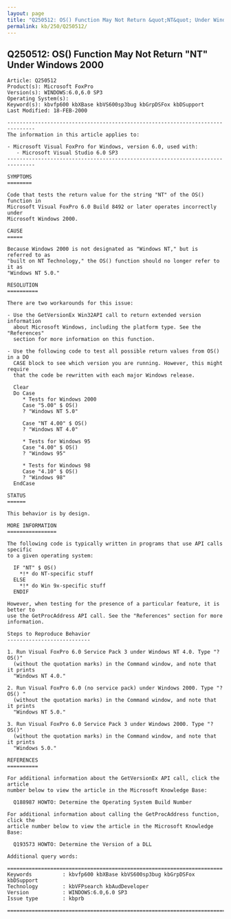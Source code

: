 ```yaml
---
layout: page
title: "Q250512: OS() Function May Not Return &quot;NT&quot; Under Windows 2000"
permalink: kb/250/Q250512/
---
```


## Q250512: OS() Function May Not Return &quot;NT&quot; Under Windows 2000

	Article: Q250512
	Product(s): Microsoft FoxPro
	Version(s): WINDOWS:6.0,6.0 SP3
	Operating System(s): 
	Keyword(s): kbvfp600 kbXBase kbVS600sp3bug kbGrpDSFox kbDSupport
	Last Modified: 18-FEB-2000
	
	-------------------------------------------------------------------------------
	The information in this article applies to:
	
	- Microsoft Visual FoxPro for Windows, version 6.0, used with:
	   - Microsoft Visual Studio 6.0 SP3 
	-------------------------------------------------------------------------------
	
	SYMPTOMS
	========
	
	Code that tests the return value for the string "NT" of the OS() function in
	Microsoft Visual FoxPro 6.0 Build 8492 or later operates incorrectly under
	Microsoft Windows 2000.
	
	CAUSE
	=====
	
	Because Windows 2000 is not designated as "Windows NT," but is referred to as
	"built on NT Technology," the OS() function should no longer refer to it as
	"Windows NT 5.0."
	
	RESOLUTION
	==========
	
	There are two workarounds for this issue:
	
	- Use the GetVersionEx Win32API call to return extended version information
	  about Microsoft Windows, including the platform type. See the "References"
	  section for more information on this function.
	
	- Use the following code to test all possible return values from OS() in a DO
	  CASE block to see which version you are running. However, this might require
	  that the code be rewritten with each major Windows release.
	
	  Clear
	  Do Case
	     * Tests for Windows 2000
	     Case "5.00" $ OS()
	     ? "Windows NT 5.0"
	
	     Case "NT 4.00" $ OS()
	     ? "Windows NT 4.0"
	
	     * Tests for Windows 95
	     Case "4.00" $ OS()
	     ? "Windows 95"
	     
	     * Tests for Windows 98   
	     Case "4.10" $ OS()
	     ? "Windows 98"
	  EndCase
	
	STATUS
	======
	
	This behavior is by design.
	
	MORE INFORMATION
	================
	
	The following code is typically written in programs that use API calls specific
	to a given operating system:
	
	  IF "NT" $ OS()
	    *!* do NT-specific stuff
	  ELSE
	    *!* do Win 9x-specific stuff
	  ENDIF
	
	However, when testing for the presence of a particular feature, it is better to
	use the GetProcAddress API call. See the "References" section for more
	information.
	
	Steps to Reproduce Behavior
	---------------------------
	
	1. Run Visual FoxPro 6.0 Service Pack 3 under Windows NT 4.0. Type "? OS()"
	  (without the quotation marks) in the Command window, and note that it prints
	  "Windows NT 4.0."
	
	2. Run Visual FoxPro 6.0 (no service pack) under Windows 2000. Type "? OS() "
	  (without the quotation marks) in the Command window, and note that it prints
	  "Windows NT 5.0."
	
	3. Run Visual FoxPro 6.0 Service Pack 3 under Windows 2000. Type "? OS()"
	  (without the quotation marks) in the Command window, and note that it prints
	  "Windows 5.0."
	
	REFERENCES
	==========
	
	For additional information about the GetVersionEx API call, click the article
	number below to view the article in the Microsoft Knowledge Base:
	
	  Q188987 HOWTO: Determine the Operating System Build Number
	
	For additional information about calling the GetProcAddress function, click the
	article number below to view the article in the Microsoft Knowledge Base:
	
	  Q193573 HOWTO: Determine the Version of a DLL
	
	Additional query words:
	
	======================================================================
	Keywords          : kbvfp600 kbXBase kbVS600sp3bug kbGrpDSFox kbDSupport 
	Technology        : kbVFPsearch kbAudDeveloper
	Version           : WINDOWS:6.0,6.0 SP3
	Issue type        : kbprb
	
	=============================================================================
	
